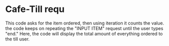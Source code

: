 # Cafe-Till requ
This code asks for the item ordered, then using iteration it counts the value. the code keeps on repeating the "INPUT ITEM" request until the user types "end." Here, the code will display the total amount of everything ordered to the till user.
